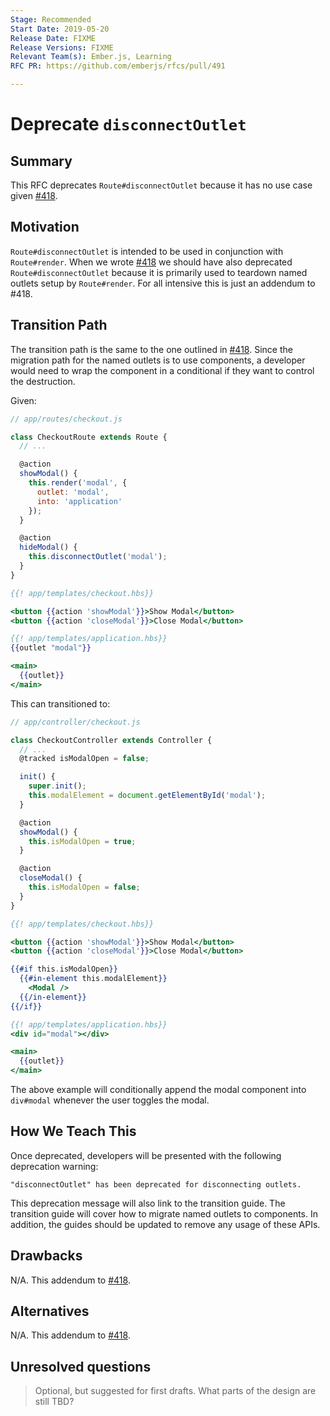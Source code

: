 ```yaml
---
Stage: Recommended
Start Date: 2019-05-20
Release Date: FIXME
Release Versions: FIXME
Relevant Team(s): Ember.js, Learning
RFC PR: https://github.com/emberjs/rfcs/pull/491

---
```


# Deprecate `disconnectOutlet`

## Summary

This RFC deprecates `Route#disconnectOutlet` because it has no use case given [#418](https://github.com/emberjs/rfcs/pull/418).

## Motivation

`Route#disconnectOutlet` is intended to be used in conjunction with `Route#render`. When we wrote [#418](https://github.com/emberjs/rfcs/pull/418) we should have also deprecated `Route#disconnectOutlet` because it is primarily used to teardown named outlets setup by `Route#render`. For all intensive this is just an addendum to #418.

## Transition Path

The transition path is the same to the one outlined in [#418](https://github.com/emberjs/rfcs/blob/master/text/0418-deprecate-route-render-methods.md#transition-path). Since the migration path for the named outlets is to use components, a developer would need to wrap the component in a conditional if they want to control the destruction.

Given:

```js
// app/routes/checkout.js

class CheckoutRoute extends Route {
  // ...

  @action
  showModal() {
    this.render('modal', {
      outlet: 'modal',
      into: 'application'
    });
  }

  @action
  hideModal() {
    this.disconnectOutlet('modal');
  }
}
```

```hbs
{{! app/templates/checkout.hbs}}

<button {{action 'showModal'}}>Show Modal</button>
<button {{action 'closeModal'}}>Close Modal</button>
```

```hbs
{{! app/templates/application.hbs}}
{{outlet "modal"}}

<main>
  {{outlet}}
</main>
```

This can transitioned to:

```js
// app/controller/checkout.js

class CheckoutController extends Controller {
  // ...
  @tracked isModalOpen = false;

  init() {
    super.init();
    this.modalElement = document.getElementById('modal');
  }

  @action
  showModal() {
    this.isModalOpen = true;
  }

  @action
  closeModal() {
    this.isModalOpen = false;
  }
}
```

```hbs
{{! app/templates/checkout.hbs}}

<button {{action 'showModal'}}>Show Modal</button>
<button {{action 'closeModal'}}>Close Modal</button>

{{#if this.isModalOpen}}
  {{#in-element this.modalElement}}
    <Modal />
  {{/in-element}}
{{/if}}
```

```hbs
{{! app/templates/application.hbs}}
<div id="modal"></div>

<main>
  {{outlet}}
</main>
```

The above example will conditionally append the modal component into `div#modal` whenever the user toggles the modal.

## How We Teach This

Once deprecated, developers will be presented with the following deprecation warning:

```
"disconnectOutlet" has been deprecated for disconnecting outlets.
```

This deprecation message will also link to the transition guide. The transition guide will cover how to migrate named outlets to components. In addition, the guides should be updated to remove any usage of these APIs.

## Drawbacks

N/A. This addendum to [#418](https://github.com/emberjs/rfcs/pull/418).

## Alternatives

N/A. This addendum to [#418](https://github.com/emberjs/rfcs/pull/418).

## Unresolved questions

> Optional, but suggested for first drafts. What parts of the design are still
TBD?
